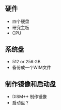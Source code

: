
## 硬件
* 四个硬盘
* 研究主板
* CPU


## 系统盘 
* 512 or 256 GB
* 备份成一个WIM文件

## 制作镜像和启动盘
* DISM++ 制作镜像
* 启动盘 ?
